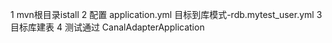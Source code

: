 1 mvn根目录istall
2 配置
    application.yml
    目标到库模式-rdb.mytest_user.yml
3 目标库建表
4 测试通过
CanalAdapterApplication